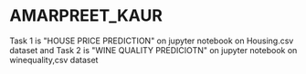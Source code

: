 # AMARPREET_KAUR
Task 1 is "HOUSE PRICE PREDICTION" on jupyter notebook on Housing.csv dataset and
Task 2 is "WINE QUALITY PREDICIOTN" on jupyter notebook on winequality,csv dataset
